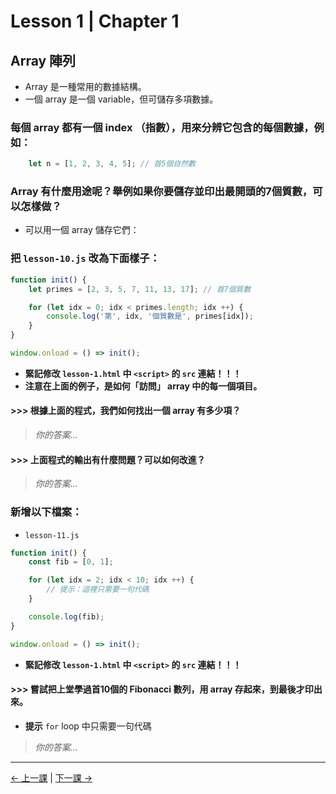 # Lesson 1 | Chapter 1

## Array 陣列
- Array 是一種常用的數據結構。
- 一個 array 是一個 variable，但可儲存多項數據。

### 每個 array 都有一個 index （指數），用來分辨它包含的每個數據，例如：
```javascript
	let n = [1, 2, 3, 4, 5]; // 首5個自然數
```

### Array 有什麼用途呢？舉例如果你要儲存並印出最開頭的7個質數，可以怎樣做？
- 可以用一個 array 儲存它們：

### 把 `lesson-10.js` 改為下面樣子：
```javascript
function init() {
	let primes = [2, 3, 5, 7, 11, 13, 17]; // 首7個質數

	for (let idx = 0; idx < primes.length; idx ++) {
		console.log('第', idx, '個質數是', primes[idx]);
	}
}

window.onload = () => init();
```
- **緊記修改 `lesson-1.html` 中 `<script>` 的 `src` 連結！！！**
- **注意在上面的例子，是如何「訪問」 array 中的每一個項目。**

#### >>> 根據上面的程式，我們如何找出一個 array 有多少項？
> _你的答案..._

#### >>> 上面程式的輸出有什麼問題？可以如何改進？
> _你的答案..._

### 新增以下檔案：
- `lesson-11.js`
```javascript
function init() {
	const fib = [0, 1];

	for (let idx = 2; idx < 10; idx ++) {
		// 提示：這裡只需要一句代碼
	}

	console.log(fib);
}

window.onload = () => init();
```
- **緊記修改 `lesson-1.html` 中 `<script>` 的 `src` 連結！！！**

#### >>> 嘗試把上堂學過首10個的 Fibonacci 數列，用 array 存起來，到最後才印出來。
- **提示** `for` loop 中只需要一句代碼
> _你的答案..._

---

[← 上一課](README.md) | [下一課 →](lesson-12.md)
